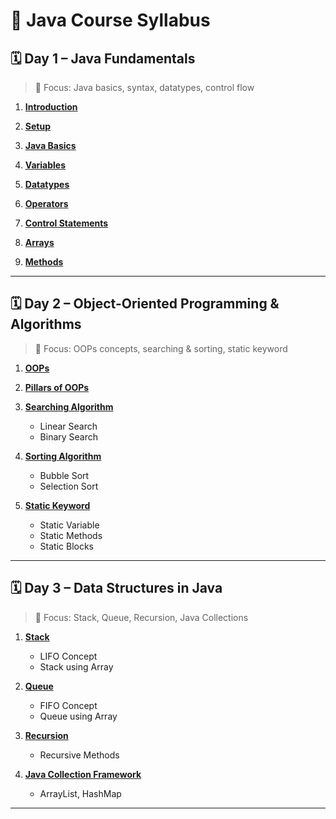 # 📘 Java Course Syllabus


## 🗓️ Day 1 – Java Fundamentals

> 🧠 Focus: Java basics, syntax, datatypes, control flow

1. **[Introduction](Day%201/1%20Introduction.md)**

2. **[Setup](Day%201/2%20Setup.md)**

3. **[Java Basics](Day%201/3%20Java%20Basic.md)**

4. **[Variables](Day%201/4%20Variables.md)**

5. **[Datatypes](Day%201/5%20Datatypes.md)**

6. **[Operators](Day%201/6%20Operators.md)**

7. **[Control Statements](Day%201/7%20Control%20Statements.md)**

8. **[Arrays](Day%201/8%20Arrays.md)**

9. **[Methods](Day%201/9%20Methods.md)**

---

## 🗓️ Day 2 – Object-Oriented Programming & Algorithms

> 🧠 Focus: OOPs concepts, searching & sorting, static keyword

1. **[OOPs](Day%202/1%20OOPs.md)**
2. **[Pillars of OOPs](Day%202/1_1%20Pillars%20of%20OOPs.md)**
3. **[Searching Algorithm](Day%202/2%20Searching%20Algorithm.md)**

   * Linear Search
   * Binary Search

4. **[Sorting Algorithm](Day%202/3%20Sorting%20Algorithm.md)**

   * Bubble Sort
   * Selection Sort

5. **[Static Keyword](Day%202/4%20Static.md)**

   * Static Variable
   * Static Methods
   * Static Blocks

---

## 🗓️ Day 3 – Data Structures in Java

> 🧠 Focus: Stack, Queue, Recursion, Java Collections

1. **[Stack](Day%203/1%20Stack.md)**

   * LIFO Concept
   * Stack using Array

2. **[Queue](Day%203/2%20Queue.md)**

   * FIFO Concept
   * Queue using Array

3. **[Recursion](Day%203/3%20Recursion.md)**

   * Recursive Methods

4. **[Java Collection Framework](Day%203/4%20Java%20Collection%20Framework.md)**

   * ArrayList, HashMap

---
